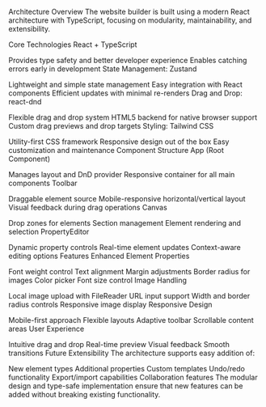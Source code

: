 Architecture Overview
The website builder is built using a modern React architecture with TypeScript, focusing on modularity, maintainability, and extensibility.

Core Technologies
React + TypeScript

Provides type safety and better developer experience
Enables catching errors early in development
State Management: Zustand

Lightweight and simple state management
Easy integration with React components
Efficient updates with minimal re-renders
Drag and Drop: react-dnd

Flexible drag and drop system
HTML5 backend for native browser support
Custom drag previews and drop targets
Styling: Tailwind CSS

Utility-first CSS framework
Responsive design out of the box
Easy customization and maintenance
Component Structure
App (Root Component)

Manages layout and DnD provider
Responsive container for all main components
Toolbar

Draggable element source
Mobile-responsive horizontal/vertical layout
Visual feedback during drag operations
Canvas

Drop zones for elements
Section management
Element rendering and selection
PropertyEditor

Dynamic property controls
Real-time element updates
Context-aware editing options
Features
Enhanced Element Properties

Font weight control
Text alignment
Margin adjustments
Border radius for images
Color picker
Font size control
Image Handling

Local image upload with FileReader
URL input support
Width and border radius controls
Responsive image display
Responsive Design

Mobile-first approach
Flexible layouts
Adaptive toolbar
Scrollable content areas
User Experience

Intuitive drag and drop
Real-time preview
Visual feedback
Smooth transitions
Future Extensibility
The architecture supports easy addition of:

New element types
Additional properties
Custom templates
Undo/redo functionality
Export/import capabilities
Collaboration features
The modular design and type-safe implementation ensure that new features can be added without breaking existing functionality.
